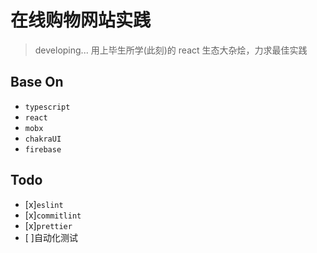 # 在线购物网站实践

> developing...
> 用上毕生所学(此刻)的 react 生态大杂烩，力求最佳实践

## Base On

- `typescript`
- `react`
- `mobx`
- `chakraUI`
- `firebase`

## Todo

- [x]`eslint`
- [x]`commitlint`
- [x]`prettier`
- [ ]自动化测试

